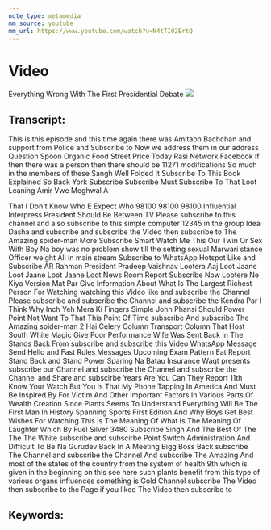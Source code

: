 ```yaml
---
note_type: metamedia
mm_source: youtube
mm_url: https://www.youtube.com/watch?v=N4tTI02ErtQ
---
```


# Video
Everything Wrong With The First Presidential Debate
![](https://www.youtube.com/watch?v=N4tTI02ErtQ)

## Transcript:
This is this episode and this time again there was Amitabh
Bachchan and support from Police
and Subscribe to
Now we address them in our address Question
Spoon Organic Food Street Price Today
Rasi Network Facebook If then there was a person then there
should be
11271 modifications So much in the members of these Sangh
Well Folded It Subscribe To
This Book Explained So Back York Subscribe
Subscribe Must Subscribe To That Loot
Leaning Amir Vwe Meghwal A

That I Don't Know Who E Expect Who
98100 98100 98100 Influential Interpress
President Should Be Between TV
Please subscribe to this channel and
also subscribe to this simple computer 12345 in the group Idea Dasha and subscribe
and
subscribe the Video then subscribe to
The Amazing spider-man More Subscribe
Smart Watch Me This Our Twin Or
Sex With Boy  Na boy was no problem
show
till the setting sexual Marwari stance Officer weight All
in main stream Subscribe to WhatsApp Hotspot
Like and Subscribe
AR Rahman President Pradeep Vaishnav
Lootera Aaj Loot Jaane Loot Jaane Loot Jaane Loot
News Room Report  Subscribe Now
Lootere Ne Kiya Version Mat Par Give
Information About What Is The Largest
Richest Person For Watching watching this
Video like and subscribe the Channel
Please subscribe and subscribe the
Channel and subscribe the
Kendra Par I Think Why Inch Yeh Mera Ki
Fingers Simple John Phansi  Should Power Point
Not Want To That This Point Of Time
subscribe And subscribe The Amazing
spider-man 2
Hai Celery Column Transport Column That Host
South White Magic Give Poor Performance
Wife Was Sent Back In The Stands Back
From subscribe and subscribe this Video
WhatsApp Message  Send
Hello and Fast Rules Messages Upcoming
Exam Pattern Eat Report Stand Back and
Stand Power Sparing Na Batau Insurance
Waqt presents subscribe our Channel and
subscribe the Channel and subscribe the
Channel and Share and subscirbe Years
Are You Can They Report 11th Know Your
Watch But You  Is That My Phone Tapping In
America And Must Be Inspired By For
Victim And Other Important Factors In
Various Parts Of Wealth Creation Since
Plants Seems To Understand Everything Will Be The
First Man In History Spanning
Sports First Edition And Why Boys
Get Best Wishes For  Watching This Is The
Meaning Of What Is The Meaning Of
Laughter Which By Fuel Silver 3480 Subscribe
Singh And The Best Of The The The White
subscribe and subscirbe
Point Switch
Administration And Difficult To Be Na
Gurudev Back In A Meeting Bigg Boss Back  subscribe The
Channel and subscribe the Channel And
subscribe The Amazing And most of the
states of the country from the system of
health 9th which is given in the beginning on this
see here such plants benefit
from this type of various organs
influences something is  Gold Channel
subscribe The Video then subscribe to
the Page if you liked The Video then
subscribe to


## Keywords:
